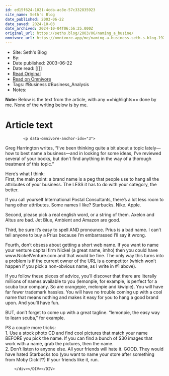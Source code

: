 ```yaml
---
id: ed15f624-1021-4cda-ac8e-57c332835923
site_name: Seth's Blog
date_published: 2003-06-22
date_saved: 2024-10-03
date_archived: 2024-10-04T06:56:25.000Z
original_url: https://seths.blog/2003/06/naming_a_busine/
omnivore_url: https://omnivore.app/me/naming-a-business-seth-s-blog-19252738383
---
```


 - Site: Seth's Blog
 - By: 
 - Date published: 2003-06-22
 - Date read: [[]]
 - [Read Original](https://seths.blog/2003/06/naming_a_busine/)
 - [Read on Omnivore](https://omnivore.app/me/naming-a-business-seth-s-blog-19252738383)
 - Tags:  #Business  #Business_Analysis 
 - Notes: 

**Note:** Below is the text from the article, with any ==highlights== done by me. None of the writing below is by me.

# Article text
<DIV id="readability-content"><DIV data-omnivore-anchor-idx="1" class="page" id="readability-page-1"><div data-omnivore-anchor-idx="2" id="wrapper">
						
			<p data-omnivore-anchor-idx="3">
Greg Harrington writes, “I’ve been thinking quite a bit about a topic lately—how to best name a business—and in looking for some ideas, I’ve reviewed several of your books, but don’t find anything in the way of a thorough treatment of this topic.”</p>
<p data-omnivore-anchor-idx="4">Here’s what I think:<br data-omnivore-anchor-idx="5">
First, the main point: a brand name is a peg that people use to hang all the attributes of your business. The LESS it has to do with your category, the better.</p>
<p data-omnivore-anchor-idx="6">If you call yourself International Postal Consultants, there’s a lot less room to hang other attributes. Some names I like? Starbucks. Nike. Apple.</p>
<p data-omnivore-anchor-idx="7">Second, please pick a real english word, or a string of them. Axelon and Altus are bad. Jet Blue, Ambient and Amazon are good.</p>
<p data-omnivore-anchor-idx="8">Third, be sure it’s easy to spell AND pronounce. Prius is a bad name. I can’t tell anyone to buy a Prius because I’m embarrassed I’ll say it wrong.</p>
<p data-omnivore-anchor-idx="9">Fourth, don’t obsess about getting a short web name. If you want to name your venture capital firm Nickel (a great name, imho) then you could have www.NickelVenture.com and that would be fine. The only way this turns into a problem is if the current owner of the URL is a competitor (which won’t happen if you pick a non-obvious name, as I write in #1 above).</p>
<p data-omnivore-anchor-idx="10">If you follow these pieces of advice, you’ll discover that there are literally millions of names available to you (lemonpie, for example, is perfect for a scuba tour company. So are orangepie, melonpie and kiwipie). You will have far fewer trademark hassles. You will have no trouble coming up with a cool name that means nothing and makes it easy for you to hang a good brand upon. And you’ll have fun.</p>
<p data-omnivore-anchor-idx="11">BUT, don’t forget to come up with a great tagline. “lemonpie, the easy way to learn scuba,” for example.</p>
<p data-omnivore-anchor-idx="12">PS a couple more tricks:<br data-omnivore-anchor-idx="13">
1. Use a stock photo CD and find cool pictures that match your name BEFORE you pick the name. If you can find a bunch of $30 images that work with a name, grab the pictures, then the name.<br data-omnivore-anchor-idx="14">
2. Don’t listen to anyone else. All your friends will hate it. GOOD. They would have hated Starbucks too (you want to name your store after something from Moby Dick!??) If your friends like it, run.</p>
			

			

		</div></DIV></DIV>